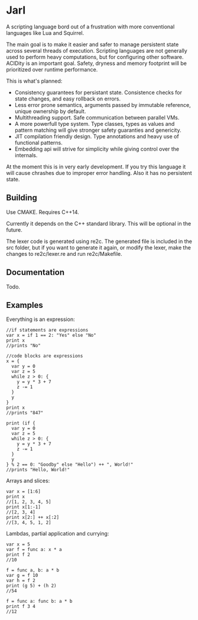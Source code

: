 # Jarl

A scripting language bord out of a frustration with more conventional languages like
Lua and Squirrel.

The main goal is to make it easier and safer to manage persistent state across several
threads of execution. Scripting languages are not generally used to perform heavy
computations, but for configuring other software. ACIDity is an important goal.
Safety, dryness and memory footprint will be prioritized over runtime performance.

This is what's planned:

  - Consistency guarantees for persistant state. Consistence checks for state changes,
    and easy rollback on errors.
  - Less error prone semantics, arguments passed by immutable reference, unique
    ownership by default.
  - Multithreading support. Safe communication between parallel VMs.
  - A more powerfull type system. Type classes, types as values and pattern matching
    will give stronger safety guaranties and genericity.
  - JIT compilation friendly design. Type annotations and heavy use of functional
    patterns.
  - Embedding api will strive for simplicity while giving control over the internals.

At the moment this is in very early development. If you try this language it will
cause chrashes due to improper error handling. Also it has no persistent state.

## Building

Use CMAKE. Requires C++14.

Currently it depends on the C++ standard library. This will be optional in the future.

The lexer code is generated using re2c. The generated file is included in the src
folder, but if you want to generate it again, or modify the lexer, make the changes
to re2c/lexer.re and run re2c/Makefile.

## Documentation

Todo.

## Examples

Everything is an expression:

```
//if statements are expressions
var x = if 1 == 2: "Yes" else "No"
print x
//prints "No"

//code blocks are expressions
x = {
  var y = 0
  var z = 5
  while z > 0: {
    y = y * 3 + 7
    z -= 1
  }
  y
}
print x
//prints "847"

print (if {
  var y = 0
  var z = 5
  while z > 0: {
    y = y * 3 + 7
    z -= 1
  }
  y
} % 2 == 0: "Goodby" else "Hello") ++ ", World!"
//prints "Hello, World!"
```

Arrays and slices:

```
var x = [1:6]
print x
//[1, 2, 3, 4, 5]
print x[1:-1]
//[2, 3, 4]
print x[2:] ++ x[:2]
//[3, 4, 5, 1, 2]
```

Lambdas, partial application and currying:

```
var x = 5
var f = func a: x * a
print f 2
//10

f = func a, b: a * b
var g = f 10
var h = f 2
print (g 5) + (h 2)
//54

f = func a: func b: a * b
print f 3 4
//12
```
